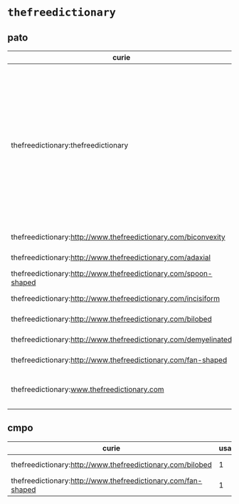 # `thefreedictionary`
## pato
| curie                                                           |   usages | nodes                                                                                                                                                                                                                                                                                                                                                                                                                                                                                                                                                                                                                                                                                                                                                                                                                                                                                                                                                                                                                                                                     |
|-----------------------------------------------------------------|----------|---------------------------------------------------------------------------------------------------------------------------------------------------------------------------------------------------------------------------------------------------------------------------------------------------------------------------------------------------------------------------------------------------------------------------------------------------------------------------------------------------------------------------------------------------------------------------------------------------------------------------------------------------------------------------------------------------------------------------------------------------------------------------------------------------------------------------------------------------------------------------------------------------------------------------------------------------------------------------------------------------------------------------------------------------------------------------|
| thefreedictionary:thefreedictionary                             |        9 | [http://purl.obolibrary.org/obo/PATO:0000185](https://bioregistry.io/http://purl.obolibrary.org/obo/PATO:0000185), [http://purl.obolibrary.org/obo/PATO:0000463](https://bioregistry.io/http://purl.obolibrary.org/obo/PATO:0000463), [http://purl.obolibrary.org/obo/PATO:0000464](https://bioregistry.io/http://purl.obolibrary.org/obo/PATO:0000464), [http://purl.obolibrary.org/obo/PATO:0001597](https://bioregistry.io/http://purl.obolibrary.org/obo/PATO:0001597), [http://purl.obolibrary.org/obo/PATO:0001909](https://bioregistry.io/http://purl.obolibrary.org/obo/PATO:0001909), [http://purl.obolibrary.org/obo/PATO:0001980](https://bioregistry.io/http://purl.obolibrary.org/obo/PATO:0001980), [http://purl.obolibrary.org/obo/PATO:0002084](https://bioregistry.io/http://purl.obolibrary.org/obo/PATO:0002084), [http://purl.obolibrary.org/obo/PATO:0002430](https://bioregistry.io/http://purl.obolibrary.org/obo/PATO:0002430), [http://purl.obolibrary.org/obo/PATO:0002438](https://bioregistry.io/http://purl.obolibrary.org/obo/PATO:0002438) |
| thefreedictionary:http://www.thefreedictionary.com/biconvexity  |        1 | [http://purl.obolibrary.org/obo/PATO:0002040](https://bioregistry.io/http://purl.obolibrary.org/obo/PATO:0002040)                                                                                                                                                                                                                                                                                                                                                                                                                                                                                                                                                                                                                                                                                                                                                                                                                                                                                                                                                         |
| thefreedictionary:http://www.thefreedictionary.com/adaxial      |        1 | [http://purl.obolibrary.org/obo/PATO:0002047](https://bioregistry.io/http://purl.obolibrary.org/obo/PATO:0002047)                                                                                                                                                                                                                                                                                                                                                                                                                                                                                                                                                                                                                                                                                                                                                                                                                                                                                                                                                         |
| thefreedictionary:http://www.thefreedictionary.com/spoon-shaped |        1 | [http://purl.obolibrary.org/obo/PATO:0002208](https://bioregistry.io/http://purl.obolibrary.org/obo/PATO:0002208)                                                                                                                                                                                                                                                                                                                                                                                                                                                                                                                                                                                                                                                                                                                                                                                                                                                                                                                                                         |
| thefreedictionary:http://www.thefreedictionary.com/incisiform   |        1 | [http://purl.obolibrary.org/obo/PATO:0002209](https://bioregistry.io/http://purl.obolibrary.org/obo/PATO:0002209)                                                                                                                                                                                                                                                                                                                                                                                                                                                                                                                                                                                                                                                                                                                                                                                                                                                                                                                                                         |
| thefreedictionary:http://www.thefreedictionary.com/bilobed      |        1 | [http://purl.obolibrary.org/obo/PATO:0002214](https://bioregistry.io/http://purl.obolibrary.org/obo/PATO:0002214)                                                                                                                                                                                                                                                                                                                                                                                                                                                                                                                                                                                                                                                                                                                                                                                                                                                                                                                                                         |
| thefreedictionary:http://www.thefreedictionary.com/demyelinated |        1 | [http://purl.obolibrary.org/obo/PATO:0002218](https://bioregistry.io/http://purl.obolibrary.org/obo/PATO:0002218)                                                                                                                                                                                                                                                                                                                                                                                                                                                                                                                                                                                                                                                                                                                                                                                                                                                                                                                                                         |
| thefreedictionary:http://www.thefreedictionary.com/fan-shaped   |        1 | [http://purl.obolibrary.org/obo/PATO:0002219](https://bioregistry.io/http://purl.obolibrary.org/obo/PATO:0002219)                                                                                                                                                                                                                                                                                                                                                                                                                                                                                                                                                                                                                                                                                                                                                                                                                                                                                                                                                         |
| thefreedictionary:www.thefreedictionary.com                     |        2 | [http://purl.obolibrary.org/obo/PATO:0002341](https://bioregistry.io/http://purl.obolibrary.org/obo/PATO:0002341), [http://purl.obolibrary.org/obo/PATO:0002343](https://bioregistry.io/http://purl.obolibrary.org/obo/PATO:0002343)                                                                                                                                                                                                                                                                                                                                                                                                                                                                                                                                                                                                                                                                                                                                                                                                                                      |
## cmpo
| curie                                                         |   usages | nodes                                                                                                             |
|---------------------------------------------------------------|----------|-------------------------------------------------------------------------------------------------------------------|
| thefreedictionary:http://www.thefreedictionary.com/bilobed    |        1 | [http://purl.obolibrary.org/obo/PATO:0002214](https://bioregistry.io/http://purl.obolibrary.org/obo/PATO:0002214) |
| thefreedictionary:http://www.thefreedictionary.com/fan-shaped |        1 | [http://purl.obolibrary.org/obo/PATO:0002219](https://bioregistry.io/http://purl.obolibrary.org/obo/PATO:0002219) |
